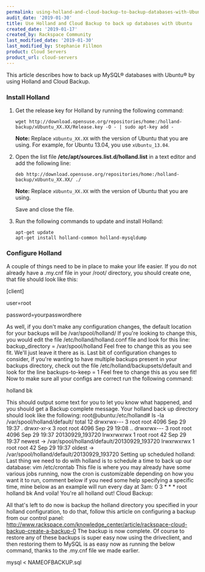 ```yaml
---
permalink: using-holland-and-cloud-backup-to-backup-databases-with-Ubuntu
audit_date: '2019-01-30'
title: Use Holland and Cloud Backup to back up databases with Ubuntu
created_date: '2019-01-17'
created_by: Rackspace Community
last_modified_date: '2019-01-30'
last_modified_by: Stephanie Fillmon
product: Cloud Servers
product_url: cloud-servers
---
```


This article describes how to back up MySQL&reg; databases with Ubuntu&reg; by using Holland and Cloud Backup. 

### Install Holland

1. Get the release key for Holland by running the following command:

       wget http://download.opensuse.org/repositories/home:/holland-backup/xUbuntu_XX.XX/Release.key -O - | sudo apt-key add -

   **Note:** Replace `xUbuntu_XX.XX` with the version of Ubuntu that you are using. For example, for Ubuntu 13.04, you use
   `xUbuntu_13.04`.

2. Open the list file **/etc/apt/sources.list.d/holland.list** in a text editor and add the following line:

       deb http://download.opensuse.org/repositories/home:/holland-backup/xUbuntu_XX.XX/ ./
       
   **Note:** Replace `xUbuntu_XX.XX` with the version of Ubuntu that you are using.
   
   Save and close the file.
   
3. Run the following commands to update and install Holland:

       apt-get update
       apt-get install holland-common holland-mysqldump
   

### Configure Holland

A couple of things need to be in place to make your life easier. If you do not already have a .my.cnf file in your /root/ directory, you should create one, that file should look like this:
 
 [client]

  user=root

  password=yourpasswordhere

As well, if you don't make any configuration changes, the default location for your backups will be /var/spool/holland/
If you're looking to change this, you would edit the file /etc/holland/holland.conf file and look for this line:
backup_directory = /var/spool/holland
Feel free to change this as you see fit. We'll just leave it there as is.
Last bit of configuration changes to consider, if you're wanting to have multiple backups present in your backups directory, check out the file /etc/holland/backupsets/default and look for the line
backups-to-keep = 1
Feel free to change this as you see fit!
Now to make sure all your configs are correct run the following command:

holland bk

This should output some text for you to let you know what happened, and you should get a Backup complete message. Your holland back up directory should look like the following:
root@ubuntu:/etc/holland# ls -la /var/spool/holland/default/
total 12
  drwxrwx--- 3 root root 4096 Sep 29 19:37 .
  drwxr-xr-x 3 root root 4096 Sep 29 19:08 ..
  drwxrwx--- 3 root root 4096 Sep 29 19:37 20130929_193720
  lrwxrwxrwx 1 root root   42 Sep 29 19:37 newest -> /var/spool/holland/default/20130929_193720
  lrwxrwxrwx 1 root root   42 Sep 29 19:37 oldest -> /var/spool/holland/default/20130929_193720
Setting up scheduled holland:
Last thing we need to do with holland is to schedule a time to back up our database:
  vim /etc/crontab
This file is where you may already have some various jobs running, now the cron is customizable depending on how you want it to run, comment below if you need some help specifying a specific time, mine below as an example will run every day at 3am:
  0 3 * * * root holland bk
And voila! You're all holland out!
Cloud Backup:

All that's left to do now is backup the holland directory you specified in your holland configuration, to do that, follow this article on configuring a backup from our control panel:
http://www.rackspace.com/knowledge_center/article/rackspace-cloud-backup-create-a-backup-0
The backup is now complete.  Of course to restore any of these backups is super easy now using the driveclient, and then restoring them to MySQL is as easy now as running the below command, thanks to the .my.cnf file we made earlier.

  mysql < NAMEOFBACKUP.sql

